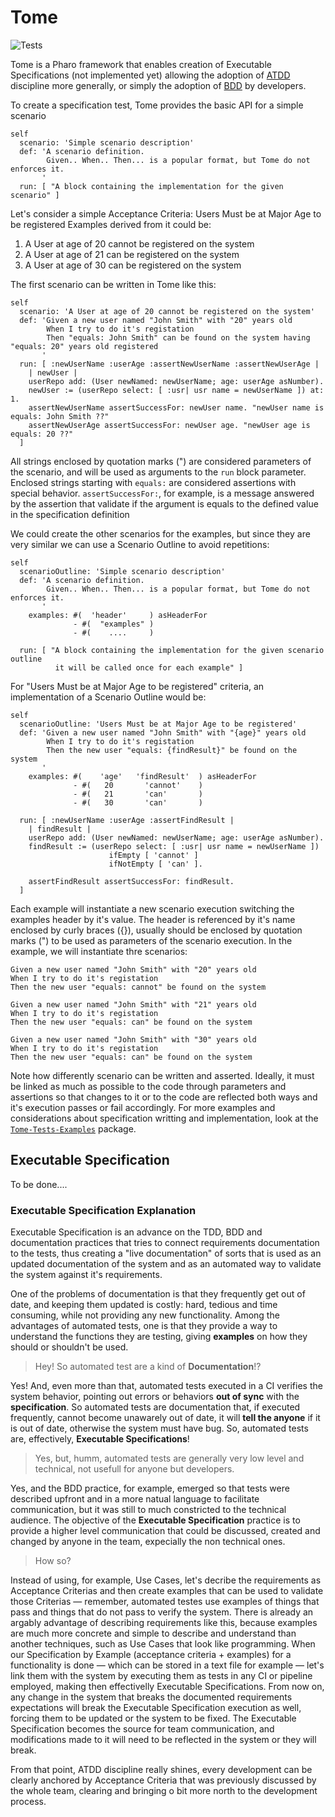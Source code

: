 # Tome

![Tests](https://github.com/vitormcruz/tome/actions/workflows/tome-ci.yml/badge.svg)

Tome is a Pharo framework that enables creation of Executable Specifications (not implemented yet) allowing the adoption of [ATDD](https://en.wikipedia.org/wiki/Acceptance_test-driven_development) discipline more generally, or simply the adoption of [BDD](https://dannorth.net/introducing-bdd/) by developers.

To create a specification test, Tome provides the basic API for a simple scenario

```smalltalk
self
  scenario: 'Simple scenario description'
  def: 'A scenario definition.
        Given.. When.. Then... is a popular format, but Tome do not enforces it.
       '
  run: [ "A block containing the implementation for the given scenario" ]
```

Let's consider a simple Acceptance Criteria: Users Must be at Major Age to be registered
Examples derived from it could be:
  1. A User at age of 20 cannot be registered on the system
  2. A User at age of 21 can be registered on the system
  3. A User at age of 30 can be registered on the system

The first scenario can be written in Tome like this:

```smalltalk
self
  scenario: 'A User at age of 20 cannot be registered on the system'
  def: 'Given a new user named "John Smith" with "20" years old
        When I try to do it's registation
        Then "equals: John Smith" can be found on the system having "equals: 20" years old registered
       '
  run: [ :newUserName :userAge :assertNewUserName :assertNewUserAge |
    | newUser |
    userRepo add: (User newNamed: newUserName; age: userAge asNumber).
    newUser := (userRepo select: [ :usr| usr name = newUserName ]) at: 1.
    assertNewUserName assertSuccessFor: newUser name. "newUser name is equals: John Smith ??"
    assertNewUserAge assertSuccessFor: newUser age. "newUser age is equals: 20 ??"
  ]
```

All strings enclosed by quotation marks (") are considered parameters of the scenario, and will be used as arguments to the `run` block parameter. Enclosed strings starting with `equals:` are considered assertions with special behavior. `assertSuccessFor:`, for example, is a message answered by the assertion that validate if the argument is equals to the defined value in the specification definition

We could create the other scenarios for the examples, but since they are very similar we can use a Scenario Outline to avoid repetitions:

```smalltalk
self
  scenarioOutline: 'Simple scenario description'
  def: 'A scenario definition.
        Given.. When.. Then... is a popular format, but Tome do not enforces it.
       '
	examples: #(  'header'     ) asHeaderFor
	          - #(  "examples" )
	          - #(    ....     )
					
  run: [ "A block containing the implementation for the given scenario outline
          it will be called once for each example" ]
```

For "Users Must be at Major Age to be registered" criteria, an implementation of a Scenario Outline would be:

```smalltalk
self
  scenarioOutline: 'Users Must be at Major Age to be registered'
  def: 'Given a new user named "John Smith" with "{age}" years old
        When I try to do it's registation
        Then the new user "equals: {findResult}" be found on the system
       '
	examples: #(    'age'   'findResult'  ) asHeaderFor 
	          - #(   20       'cannot'    )
	          - #(   21       'can'       )
	          - #(   30       'can'       )
					
  run: [ :newUserName :userAge :assertFindResult |
    | findResult |
    userRepo add: (User newNamed: newUserName; age: userAge asNumber).
    findResult := (userRepo select: [ :usr| usr name = newUserName ])
	                  ifEmpty [ 'cannot' ]
	                  ifNotEmpty [ 'can' ].

    assertFindResult assertSuccessFor: findResult. 
  ]
```

Each example will instantiate a new scenario execution switching the examples header by it's value. The header is referenced by it's name enclosed by curly braces ({}), usually should be enclosed by quotation marks (") to be used as parameters of the scenario execution. In the example, we will instantiate thre scenarios:

```
Given a new user named "John Smith" with "20" years old
When I try to do it's registation
Then the new user "equals: cannot" be found on the system
```
```
Given a new user named "John Smith" with "21" years old
When I try to do it's registation
Then the new user "equals: can" be found on the system
```
```
Given a new user named "John Smith" with "30" years old
When I try to do it's registation
Then the new user "equals: can" be found on the system
```

Note how differently scenario can be written and asserted. Ideally, it must be linked as much as possible to the code through parameters and assertions so that changes to it or to the code are reflected both ways and it's execution passes or fail accordingly. For more examples and considerations about specification writting and implementation, look at the [`Tome-Tests-Examples`](https://github.com/vitormcruz/tome/tree/develop/pharo/Tome-Tests-Examples) package.


## Executable Specification 

To be done....

### Executable Specification Explanation
Executable Specification is an advance on the TDD, BDD and documentation practices that tries to connect requirements documentation to the tests, thus creating a "live documentation" of sorts that is used as an updated documentation of the system and as an automated way to validate the system against it's requirements. 

One of the problems of documentation is that they frequently get out of date, and keeping them updated is costly: hard, tedious and time consuming, while not providing any new functionality. Among the advantages of automated tests, one is that they provide a way to understand the functions they are testing, giving **examples** on how they should or shouldn't be used.

  > Hey! So automated test are a kind of **Documentation**!?

Yes! And, even more than that, automated tests executed in a CI verifies the system behavior, pointing out errors or behaviors **out of sync** with the **specification**. So automated tests are documentation that, if executed frequently, cannot become unawarely out of date, it will **tell the anyone** if it is out of date, otherwise the system must have bug. So, automated tests are, effectively, **Executable Specifications**!

  > Yes, but, humm, automated tests are generally very low level and technical, not usefull for anyone but developers.

Yes, and the BDD practice, for example, emerged so that tests were described upfront and in a more natual language to facilitate communication, but it was still to much constricted to the technical audience. The objective of the **Executable Specification** practice is to provide a higher level communication that could be discussed, created and changed by anyone in the team, expecially the non technical ones.

  > How so?

Instead of using, for example, Use Cases, let's decribe the requirements as Acceptance Criterias and then create examples that can be used to validate those Criterias — remember, automated testes use examples of things that pass and things that do not pass to verify the system. There is already an argably advantage of describing requirements like this, because examples are much more concrete and simple to describe and understand than another techniques, such as Use Cases that look like programming. When our Specification by Example (acceptance criteria + examples) for a functionality is done — which can be stored in a text file for example — let's link them with the system by executing them as tests in any CI or pipeline employed, making then effectivelly Executable Specifications. From now on, any change in the system that breaks the documented requirements expectations will break the Executable Specification execution as well, forcing them to be updated or the system to be fixed. The Executable Specification becomes the source for team communication, and modifications made to it will need to be reflected in the system or they will break.

From that point, ATDD discipline really shines, every development can be clearly anchored by Acceptance Criteria that was previously discussed by the whole team, clearing and bringing o bit more north to the development process. 

